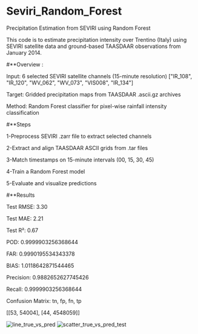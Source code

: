 # Seviri_Random_Forest
Precipitation Estimation from SEVIRI using Random Forest

This code is to estimate precipitation intensity over Trentino (Italy) using SEVIRI satellite data and ground-based TAASDAAR observations from January 2014.

#**Overview :

  Input: 6 selected SEVIRI satellite channels (15-minute resolution) ["IR_108", "IR_120", "WV_062", "WV_073", "VIS008", "IR_134"]
  
  Target: Gridded precipitation maps from TAASDAAR .ascii.gz archives
  
  Method: Random Forest classifier for pixel-wise rainfall intensity classification


#**Steps

   1-Preprocess SEVIRI .zarr file to extract selected channels
   
   2-Extract and align TAASDAAR ASCII grids from .tar files
   
   3-Match timestamps on 15-minute intervals (00, 15, 30, 45)
   
   4-Train a Random Forest model
   
   5-Evaluate and visualize predictions
   

#**Results

Test RMSE: 3.30

Test MAE: 2.21

Test R²: 0.67


POD: 0.9999903256368644

FAR: 0.9990195534343378

BIAS: 1.0118642871544465

Precision: 0.9882652627745426

Recall: 0.9999903256368644

Confusion Matrix:
tn, fp, fn, tp 

[[53, 54004], [44, 4548059]]

![line_true_vs_pred](https://github.com/user-attachments/assets/7c877323-307e-4360-804c-dcc5f612092f)
![scatter_true_vs_pred_test](https://github.com/user-attachments/assets/5552143f-ed17-4add-aa69-9b522dc5d3a4)
